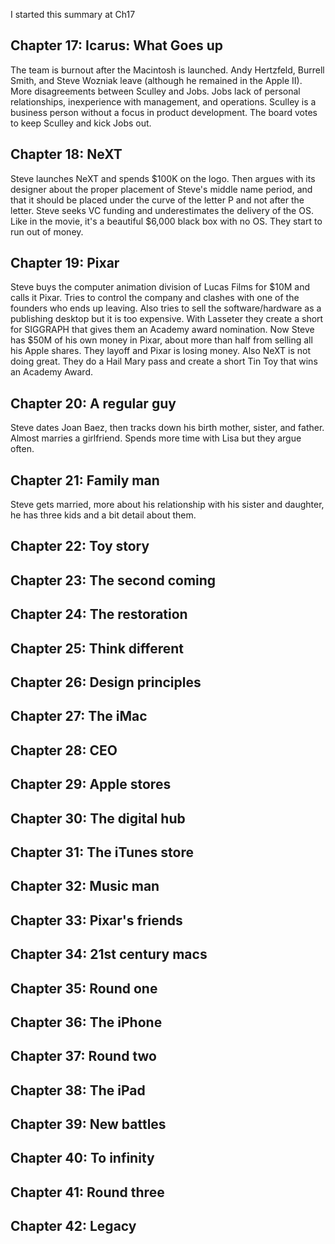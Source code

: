 I started this summary at Ch17

## Chapter 17: Icarus: What Goes up

The team is burnout after the Macintosh is launched. Andy Hertzfeld, Burrell
Smith, and Steve Wozniak leave (although he remained in the Apple II). More disagreements between Sculley and Jobs.
Jobs lack of personal relationships, inexperience with management, and
operations. Sculley is a business person without a focus in product
development. The board votes to keep Sculley and kick Jobs out.

## Chapter 18: NeXT

Steve launches NeXT and spends $100K on the logo. Then argues with its designer
about the proper placement of Steve's middle name period, and that it should be placed
under the curve of the letter P and not after the letter. Steve seeks VC
funding and underestimates the delivery of the OS. Like in the movie, it's a
beautiful $6,000 black box with no OS. They start to run out of money.

## Chapter 19: Pixar

Steve buys the computer animation division of Lucas Films for $10M and calls it
Pixar. Tries to control the company and clashes with one of the founders who
ends up leaving. Also tries to sell the software/hardware as a publishing
desktop but it is too expensive. With Lasseter they create a short for SIGGRAPH
that gives them an Academy award nomination. Now Steve has $50M of his own
money in Pixar, about more than half from selling all his Apple shares. They
layoff and Pixar is losing money. Also NeXT is not doing great. They do a Hail
Mary pass and create a short Tin Toy that wins an Academy Award.

## Chapter 20: A regular guy

Steve dates Joan Baez, then tracks down his birth mother, sister, and father.
Almost marries a girlfriend. Spends more time with Lisa but they argue often.

## Chapter 21: Family man
Steve gets married, more about his relationship with his sister and daughter,
he has three kids and a bit detail about them.

## Chapter 22: Toy story
## Chapter 23: The second coming
## Chapter 24: The restoration
## Chapter 25: Think different
## Chapter 26: Design principles
## Chapter 27: The iMac
## Chapter 28: CEO
## Chapter 29: Apple stores
## Chapter 30: The digital hub
## Chapter 31: The iTunes store
## Chapter 32: Music man
## Chapter 33: Pixar's friends
## Chapter 34: 21st century macs
## Chapter 35: Round one
## Chapter 36: The iPhone
## Chapter 37: Round two
## Chapter 38: The iPad
## Chapter 39: New battles
## Chapter 40: To infinity
## Chapter 41: Round three
## Chapter 42: Legacy
